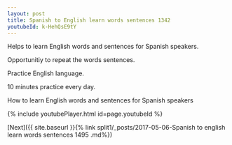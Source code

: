 ```yaml
---
layout: post
title: Spanish to English learn words sentences 1342 
youtubeId: k-HehQsE9tY
---
```

 
 
Helps to learn English words and sentences for Spanish speakers.

Opportunitiy to repeat the words sentences. 

Practice English language. 
 
10 minutes practice every day. 
 
How to learn English words and sentences for Spanish speakers 
 
{% include youtubePlayer.html id=page.youtubeId %}
 
 
[Next]({{ site.baseurl }}{% link  split1/_posts/2017-05-06-Spanish to english learn words sentences 1495 .md%})
 
